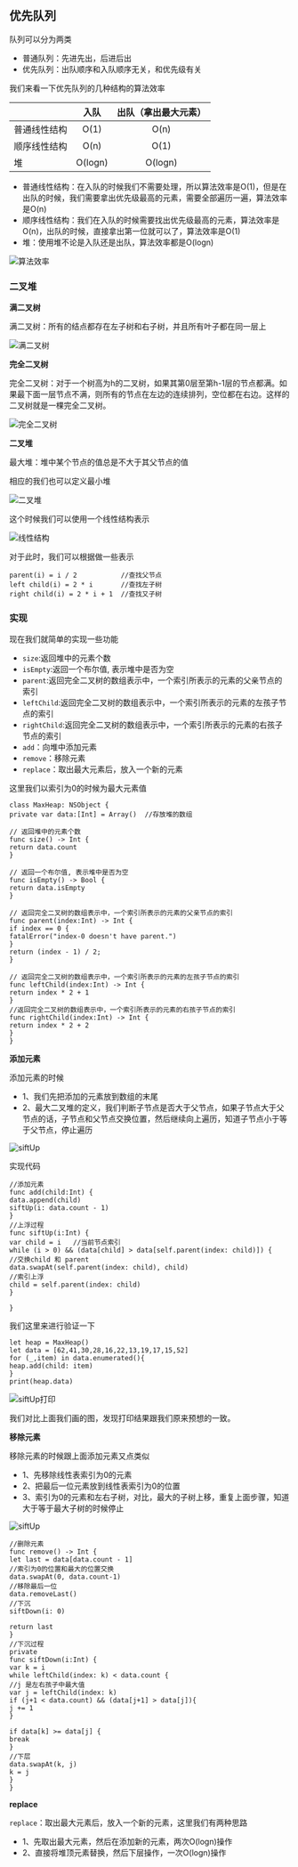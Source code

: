  ## 优先队列
 
 队列可以分为两类
 
 - 普通队列：先进先出，后进后出
 - 优先队列：出队顺序和入队顺序无关，和优先级有关
 
 我们来看一下优先队列的几种结构的算法效率

|    |入队|出队（拿出最大元素）|
|---|:---:|:---:|
|普通线性结构|O(1)|O(n)|
|顺序线性结构|O(n)|O(1)|
|堆|O(logn)|O(logn)|
 
- 普通线性结构：在入队的时候我们不需要处理，所以算法效率是O(1)，但是在出队的时候，我们需要拿出优先级最高的元素，需要全部遍历一遍，算法效率是O(n)
- 顺序线性结构：我们在入队的时候需要找出优先级最高的元素，算法效率是O(n)，出队的时候，直接拿出第一位就可以了，算法效率是O(1)
- 堆：使用堆不论是入队还是出队，算法效率都是O(logn)
 
 
 ![算法效率](https://github.com/SunshineBrother/LeetCodeStudy/blob/master/数据结构/优先队列/算法效率.png)
 
 
 ### 二叉堆
 
 **满二叉树**
 
 满二叉树：所有的结点都存在左子树和右子树，并且所有叶子都在同一层上
 
  ![满二叉树](https://github.com/SunshineBrother/LeetCodeStudy/blob/master/数据结构/优先队列/满二叉树.png)
 
 **完全二叉树**
 
 完全二叉树：对于一个树高为h的二叉树，如果其第0层至第h-1层的节点都满。如果最下面一层节点不满，则所有的节点在左边的连续排列，空位都在右边。这样的二叉树就是一棵完全二叉树。
 
  ![完全二叉树](https://github.com/SunshineBrother/LeetCodeStudy/blob/master/数据结构/优先队列/完全二叉树.png)
 
 
 **二叉堆**
 
 最大堆：堆中某个节点的值总是不大于其父节点的值
 
 相应的我们也可以定义最小堆
 
 
 ![二叉堆](https://github.com/SunshineBrother/LeetCodeStudy/blob/master/数据结构/优先队列/二叉堆.png)
 
 这个时候我们可以使用一个线性结构表示
 
 ![线性结构](https://github.com/SunshineBrother/LeetCodeStudy/blob/master/数据结构/优先队列/线性结构.png)
 
 对于此时，我们可以根据做一些表示
 
 ```
 parent(i) = i / 2           //查找父节点
 left child(i) = 2 * i       //查找左子树
 right child(i) = 2 * i + 1  //查找又子树
 ```
 
 
 ### 实现
 
 现在我们就简单的实现一些功能
 
- `size`:返回堆中的元素个数
- `isEmpty`:返回一个布尔值, 表示堆中是否为空
- `parent`:返回完全二叉树的数组表示中，一个索引所表示的元素的父亲节点的索引
- `leftChild`:返回完全二叉树的数组表示中，一个索引所表示的元素的左孩子节点的索引
- `rightChild`:返回完全二叉树的数组表示中，一个索引所表示的元素的右孩子节点的索引
 - `add`：向堆中添加元素
 - `remove`：移除元素
 - `replace`：取出最大元素后，放入一个新的元素
 
 这里我们以索引为0的时候为最大元素值

 ```
 class MaxHeap: NSObject {
 private var data:[Int] = Array()  //存放堆的数组
 
 // 返回堆中的元素个数
 func size() -> Int {
 return data.count
 }
 
 // 返回一个布尔值, 表示堆中是否为空
 func isEmpty() -> Bool {
 return data.isEmpty
 }
 
 // 返回完全二叉树的数组表示中，一个索引所表示的元素的父亲节点的索引
 func parent(index:Int) -> Int {
 if index == 0 {
 fatalError("index-0 doesn't have parent.")
 }
 return (index - 1) / 2;
 }
 
 // 返回完全二叉树的数组表示中，一个索引所表示的元素的左孩子节点的索引
 func leftChild(index:Int) -> Int {
 return index * 2 + 1
 }
 //返回完全二叉树的数组表示中，一个索引所表示的元素的右孩子节点的索引
 func rightChild(index:Int) -> Int {
 return index * 2 + 2
 }
 }
 ```
 
 **添加元素**
 
 添加元素的时候
 - 1、我们先把添加的元素放到数组的末尾
 - 2、最大二叉堆的定义，我们判断子节点是否大于父节点，如果子节点大于父节点的话，子节点和父节点交换位置，然后继续向上遍历，知道子节点小于等于父节点，停止遍历
 
 
  ![siftUp](https://github.com/SunshineBrother/LeetCodeStudy/blob/master/数据结构/优先队列/siftUp.png)
 
 实现代码
 ```
 //添加元素
 func add(child:Int) {
 data.append(child)
 siftUp(i: data.count - 1)
 }
 //上浮过程
 func siftUp(i:Int) {
 var child = i   //当前节点索引
 while (i > 0) && (data[child] > data[self.parent(index: child)]) {
 //交换child 和 parent
 data.swapAt(self.parent(index: child), child)
 //索引上浮
 child = self.parent(index: child)
 }
 
 }
 ```
 我们这里来进行验证一下
 
 ```
 let heap = MaxHeap()
 let data = [62,41,30,28,16,22,13,19,17,15,52]
 for (_,item) in data.enumerated(){
 heap.add(child: item)
 }
 print(heap.data)
 ```
 
   ![siftUp打印](https://github.com/SunshineBrother/LeetCodeStudy/blob/master/数据结构/优先队列/siftUp打印.png)
 
 我们对比上面我们画的图，发现打印结果跟我们原来预想的一致。
 
 
 
 **移除元素**
 
 移除元素的时候跟上面添加元素又点类似
 
 - 1、先移除线性表索引为0的元素
 - 2、把最后一位元素放到线性表索引为0的位置
 - 3、索引为0的元素和左右子树，对比，最大的子树上移，重复上面步骤，知道大于等于最大子树的时候停止
 
 
 ![siftUp](https://github.com/SunshineBrother/LeetCodeStudy/blob/master/数据结构/优先队列/siftDown.png)
 
 ```
 //删除元素
 func remove() -> Int {
 let last = data[data.count - 1]
 //索引为0的位置和最大的位置交换
 data.swapAt(0, data.count-1)
 //移除最后一位
 data.removeLast()
 //下沉
 siftDown(i: 0)
 
 return last
 }
 //下沉过程
 private
 func siftDown(i:Int) {
 var k = i
 while leftChild(index: k) < data.count {
 //j 是左右孩子中最大值
 var j = leftChild(index: k)
 if (j+1 < data.count) && (data[j+1] > data[j]){
 j += 1
 }
 
 if data[k] >= data[j] {
 break
 }
 //下层
 data.swapAt(k, j)
 k = j
 }
 }
 ```
 
 **replace**
 
 `replace`：取出最大元素后，放入一个新的元素，这里我们有两种思路
 - 1、先取出最大元素，然后在添加新的元素，两次O(logn)操作
 - 2、直接将堆顶元素替换，然后下层操作，一次O(logn)操作
 
 

 
 
 
 
 
 
 
 
 
 
 
 
 
 
 
 
 
